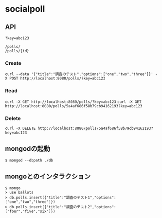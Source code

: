 # socialpoll

## API

`?key=abc123`

```
/polls/
/polls/{id}
```

### Create

`curl --data '{"title":"調査のテスト","options":["one","two","three"]}' -X POST http://localhost:8080/polls/?key=abc123`

### Read


`curl -X GET http://localhost:8080/polls/?key=abc123`
`curl -X GET http://localhost:8080/polls/5a4af686f58b79cb94162193?key=abc123`

### Delete

`curl -X DELETE http://localhost:8080/polls/5a4af686f58b79cb94162193?key=abc123`

## mongodの起動

```console
$ mongod --dbpath ./db
```

## mongoとのインタラクション

```console
$ mongo
> use ballots
> db.polls.insert({"title":"調査のテスト1","options":["one","two","three"]})
> db.polls.insert({"title":"調査のテスト2","options":["four","five","six"]})
```
